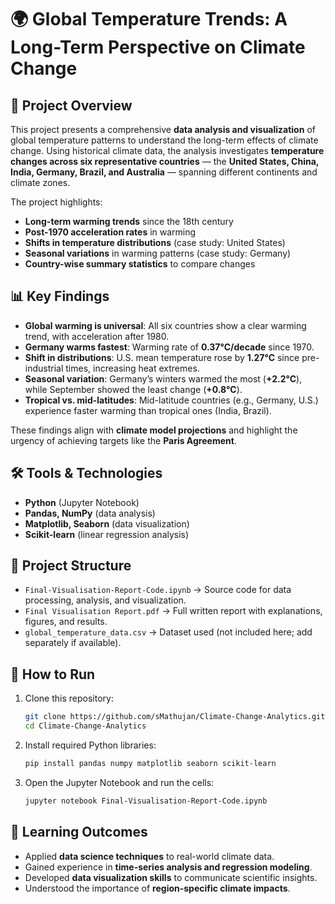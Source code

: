 # 🌍 Global Temperature Trends: A Long-Term Perspective on Climate Change  

## 📌 Project Overview  
This project presents a comprehensive **data analysis and visualization** of global temperature patterns to understand the long-term effects of climate change. Using historical climate data, the analysis investigates **temperature changes across six representative countries** — the **United States, China, India, Germany, Brazil, and Australia** — spanning different continents and climate zones.  

The project highlights:  
- **Long-term warming trends** since the 18th century  
- **Post-1970 acceleration rates** in warming  
- **Shifts in temperature distributions** (case study: United States)  
- **Seasonal variations** in warming patterns (case study: Germany)  
- **Country-wise summary statistics** to compare changes  

## 📊 Key Findings  
- **Global warming is universal**: All six countries show a clear warming trend, with acceleration after 1980.  
- **Germany warms fastest**: Warming rate of **0.37°C/decade** since 1970.  
- **Shift in distributions**: U.S. mean temperature rose by **1.27°C** since pre-industrial times, increasing heat extremes.  
- **Seasonal variation**: Germany’s winters warmed the most (**+2.2°C**), while September showed the least change (**+0.8°C**).  
- **Tropical vs. mid-latitudes**: Mid-latitude countries (e.g., Germany, U.S.) experience faster warming than tropical ones (India, Brazil).  

These findings align with **climate model projections** and highlight the urgency of achieving targets like the **Paris Agreement**.  

## 🛠️ Tools & Technologies  
- **Python** (Jupyter Notebook)  
- **Pandas, NumPy** (data analysis)  
- **Matplotlib, Seaborn** (data visualization)  
- **Scikit-learn** (linear regression analysis)  

## 📂 Project Structure  
- `Final-Visualisation-Report-Code.ipynb` → Source code for data processing, analysis, and visualization.  
- `Final Visualisation Report.pdf` → Full written report with explanations, figures, and results.  
- `global_temperature_data.csv` → Dataset used (not included here; add separately if available).  

## 🚀 How to Run  
1. Clone this repository:  
   ```bash
   git clone https://github.com/sMathujan/Climate-Change-Analytics.git
   cd Climate-Change-Analytics
   ```  
2. Install required Python libraries:  
   ```bash
   pip install pandas numpy matplotlib seaborn scikit-learn
   ```  
3. Open the Jupyter Notebook and run the cells:  
   ```bash
   jupyter notebook Final-Visualisation-Report-Code.ipynb
   ```  

## 📖 Learning Outcomes  
- Applied **data science techniques** to real-world climate data.  
- Gained experience in **time-series analysis and regression modeling**.  
- Developed **data visualization skills** to communicate scientific insights.  
- Understood the importance of **region-specific climate impacts**.  


